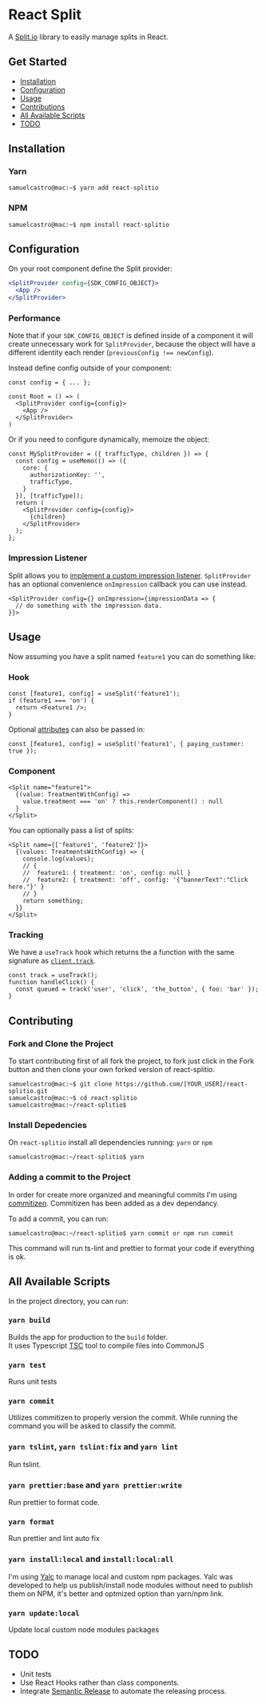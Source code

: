 # React Split

A [Split.io](https://www.split.io/) library to easily manage splits in React.

## Get Started

- [Installation](#installation)
- [Configuration](#configuration)
- [Usage](#usage)
- [Contributions](#install-dependencies)
- [All Available Scripts](#all-available-scripts)
- [TODO](#todo)

## Installation

### Yarn

```console
samuelcastro@mac:~$ yarn add react-splitio
```

### NPM

```console
samuelcastro@mac:~$ npm install react-splitio
```

## Configuration

On your root component define the Split provider:

```jsx
<SplitProvider config={SDK_CONFIG_OBJECT}>
  <App />
</SplitProvider>
```

### Performance
Note that if your `SDK_CONFIG_OBJECT` is defined inside of a component it will create unnecessary work for `SplitProvider`,
because the object will have a different identity each render (`previousConfig !== newConfig`).

Instead define config outside of your component:
```tsx
const config = { ... };

const Root = () => (
  <SplitProvider config={config}>
    <App />
  </SplitProvider>
)
```
Or if you need to configure dynamically, memoize the object:
```tsx
const MySplitProvider = ({ trafficType, children }) => {
  const config = useMemo(() => ({
    core: {
      authorizationKey: '',
      trafficType,
    }
  }), [trafficType]);
  return (
    <SplitProvider config={config}>
      {children}
    </SplitProvider>
  );
};
```

### Impression Listener

Split allows you to [implement a custom impression listener](https://help.split.io/hc/en-us/articles/360020564931-Node-js-SDK#listener).
`SplitProvider` has an optional convenience `onImpression` callback you can use instead.
```tsx
<SplitProvider config={} onImpression={impressionData => {
  // do something with the impression data.
}}>
```

## Usage

Now assuming you have a split named `feature1` you can do something like:

### Hook

```tsx
const [feature1, config] = useSplit('feature1');
if (feature1 === 'on') {
  return <Feature1 />;
}
```

Optional [attributes](https://help.split.io/hc/en-us/articles/360020448791-JavaScript-SDK#attribute-syntax)
can also be passed in:
```tsx
const [feature1, config] = useSplit('feature1', { paying_customer: true });
```

### Component

```tsx
<Split name="feature1">
  {(value: TreatmentWithConfig) =>
    value.treatment === 'on' ? this.renderComponent() : null
  }
</Split>
```

You can optionally pass a list of splits:

```tsx
<Split name={['feature1', 'feature2']}>
  {(values: TreatmentsWithConfig) => {
    console.log(values);
    // {
    //  feature1: { treatment: 'on', config: null }
    //  feature2: { treatment: 'off', config: '{"bannerText":"Click here."}' }
    // }
    return something;
  }}
</Split>
```

### Tracking

We have a `useTrack` hook which returns the a function with the same signature as
[`client.track`](https://help.split.io/hc/en-us/articles/360020448791-JavaScript-SDK#track).
```tsx
const track = useTrack();
function handleClick() {
  const queued = track('user', 'click', 'the_button', { foo: 'bar' });
}
```

## Contributing

### Fork and Clone the Project

To start contributing first of all fork the project, to fork just click in the Fork button and then clone your own forked version of react-splitio.

```console
samuelcastro@mac:~$ git clone https://github.com/[YOUR_USER]/react-splitio.git
samuelcastro@mac:~$ cd react-splitio
samuelcastro@mac:~/react-splitio$
```

### Install Depedencies

On `react-splitio` install all dependencies running: `yarn` or `npm`

```console
samuelcastro@mac:~/react-splitio$ yarn
```

### Adding a commit to the Project

In order for create more organized and meaningful commits I'm using [commitizen](https://github.com/commitizen/cz-cli). Commitizen has been added as a dev dependancy.

To add a commit, you can run:

```console
samuelcastro@mac:~/react-splitio$ yarn commit or npm run commit
```

This command will run ts-lint and prettier to format your code if everything is ok.

## All Available Scripts

In the project directory, you can run:

### `yarn build`

Builds the app for production to the `build` folder.<br>
It uses Typescript [TSC](https://www.typescriptlang.org/docs/handbook/compiler-options.html) tool to compile files into CommonJS

### `yarn test`

Runs unit tests

### `yarn commit`

Utilizes commitizen to properly version the commit. While running the command you will be asked to classify the commit.

### `yarn tslint`, `yarn tslint:fix` and `yarn lint`

Run tslint.

### `yarn prettier:base` and `yarn prettier:write`

Run prettier to format code.

### `yarn format`

Run prettier and lint auto fix

### `yarn install:local` and `install:local:all`

I'm using [Yalc](https://github.com/whitecolor/yalc) to manage local and custom npm packages. Yalc was developed to help us publish/install node modules without need to publish them on NPM, it's better and optmized option than yarn/npm link.

### `yarn update:local`

Update local custom node modules packages

## TODO

- Unit tests
- Use React Hooks rather than class components.
- Integrate [Semantic Release](https://semantic-release.gitbook.io/semantic-release/) to automate the releasing process.
